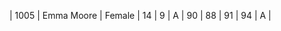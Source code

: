 |         1005 | Emma Moore    | Female   |    14 |       9 | A         |           90 |              88 |              91 |               94 | A             |